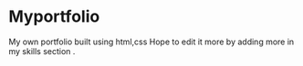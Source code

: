 # Myportfolio
   My own portfolio built using html,css
   Hope to edit it more by adding more in my skills section .
